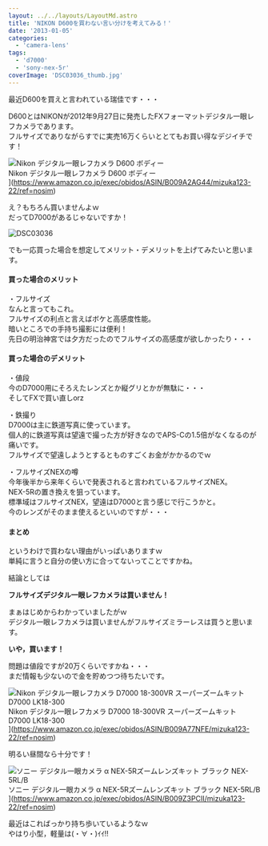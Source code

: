 ```yaml
---
layout: ../../layouts/LayoutMd.astro
title: 'NIKON D600を買わない言い分けを考えてみる！'
date: '2013-01-05'
categories:
  - 'camera-lens'
tags:
  - 'd7000'
  - 'sony-nex-5r'
coverImage: 'DSC03036_thumb.jpg'
---
```


最近D600を買えと言われている瑞佳です・・・

D600とはNIKONが2012年9月27日に発売したFXフォーマットデジタル一眼レフカメラであります。  
フルサイズでありながらすでに実売16万くらいととてもお買い得なデジイチです！

![Nikon デジタル一眼レフカメラ D600 ボディー](/archive/images/41pUppi2WqL._SL160_.jpg)  
Nikon デジタル一眼レフカメラ D600 ボディー  
](https://www.amazon.co.jp/exec/obidos/ASIN/B009A2AG44/mizuka123-22/ref=nosim)

え？もちろん買いませんよｗ  
だってD7000があるじゃないですか！

![DSC03036](/archive/images/DSC03036_thumb.jpg 'DSC03036')

でも一応買った場合を想定してメリット・デメリットを上げてみたいと思います。

#### 買った場合のメリット

・フルサイズ  
なんと言ってもこれ。  
フルサイズの利点と言えばボケと高感度性能。  
暗いところでの手持ち撮影には便利！  
先日の明治神宮では夕方だったのでフルサイズの高感度が欲しかったり・・・

#### 買った場合のデメリット

・値段  
今のD7000用にそろえたレンズとか縦グリとかが無駄に・・・  
そしてFXで買い直しorz

・鉄撮り  
D7000は主に鉄道写真に使っています。  
個人的に鉄道写真は望遠で撮った方が好きなのでAPS-Cの1.5倍がなくなるのが痛いです。  
フルサイズで望遠しようとするとものすごくお金がかかるのでｗ

・フルサイズNEXの噂  
今年後半から来年くらいで発表されると言われているフルサイズNEX。  
NEX-5Rの置き換えを狙っています。  
標準域はフルサイズNEX，望遠はD7000と言う感じで行こうかと。  
今のレンズがそのまま使えるといいのですが・・・

#### まとめ

というわけで買わない理由がいっぱいありますｗ  
単純に言うと自分の使い方に合ってないってことですかね。

結論としては

**フルサイズデジタル一眼レフカメラは買いません！**

まぁはじめからわかっていましたがｗ  
デジタル一眼レフカメラは買いませんがフルサイズミラーレスは買うと思います。

**いや，買います！**

問題は値段ですが20万くらいですかね・・・  
まだ情報も少ないので金を貯めつつ待ちたいです。

![Nikon デジタル一眼レフカメラ D7000 18-300VR スーパーズームキット D7000 LK18-300](/archive/images/51xGcB90a5L._SL160_.jpg)  
Nikon デジタル一眼レフカメラ D7000 18-300VR スーパーズームキット D7000 LK18-300  
](https://www.amazon.co.jp/exec/obidos/ASIN/B009A77NFE/mizuka123-22/ref=nosim)

明るい昼間なら十分です！

![ソニー デジタル一眼カメラ α NEX-5Rズームレンズキット ブラック NEX-5RL/B](/archive/images/41Ihx2NlCKL._SL160_.jpg)  
ソニー デジタル一眼カメラ α NEX-5Rズームレンズキット ブラック NEX-5RL/B  
](https://www.amazon.co.jp/exec/obidos/ASIN/B009Z3PCII/mizuka123-22/ref=nosim)

最近はこればっかり持ち歩いているようなｗ  
やはり小型，軽量は(・∀・)ｲｲ!!
